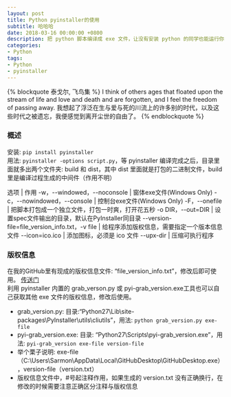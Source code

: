 ```yaml
---
layout: post
title: Python pyinstaller的使用
subtitle: 哈哈哈
date: 2018-03-16 00:00:00 +0800
description: 把 python 脚本编译成 exe 文件，让没有安装 python 的同学也能运行你的脚本
categories:
- Python
tags: 
- Python
- pyinstaller
---
```



{% blockquote 泰戈尔, 飞鸟集 %}
	I think of others ages that floated upon the stream of life and love and death and are forgotten, and I feel the freedom of passing away.
	我想起了浮泛在生与爱与死的川流上的许多别的时代，以及这些时代之被遗忘，我便感觉到离开尘世的自由了。
{% endblockquote %}

<!-- more -->

### 概述

安装: `pip install pyinstaller` <br>
用法: `pyinstaller -options script.py`，等 pyinstaller 编译完成之后，目录里面就多出两个文件夹: build 和 dist，其中 dist 里面就是打包的二进制文件，build 里是编译过程生成的中间件（作用不明）

选项 | 作用
-w，--windowed，--noconsole | 窗体exe文件(Windows Only)
-c，--nowindowed，--console | 控制台exe文件(Windows Only)
-F，--onefile | 把脚本打包成一个独立文件，打包一时爽，打开花五秒
-o DIR，--out=DIR | 设置spec文件输出的目录，默认在PyInstaller同目录
--version-file=file_version_info.txt，-v file | 给程序添加版权信息，需要指定一个版本信息文件
--icon=ico.ico | 添加图标，必须是 ico 文件
--upx-dir | 压缩可执行程序

### 版权信息

在我的GitHub里有现成的版权信息文件: “file_version_info.txt”，修改后即可使用。
<a href="https://github.com/moeext/Python-Demo/tree/master/Fuck%20RedSpider" target="_blank">传送门</a><br>
利用 pyinstaller 内置的 grab_verson.py 或 pyi-grab_version.exe工具也可以自己获取其他 exe 文件的版权信息，修改后使用。

+ grab_version.py: 目录:“Python27\Lib\site-packages\PyInstaller\utils\cliutils”，用法: ```python grab_version.py exe-file``` 
+ pyi-grab_version.exe: 目录: “Python27\Scripts\pyi-grab_version.exe”，用法: ```pyi-grab_version exe-file version-file``` 
+ 举个栗子说明: exe-file（C:\Users\Sarmon\AppData\Local\GitHubDesktop\GitHubDesktop.exe），version-file（version.txt）
+ 版权信息文件中，#号起注释作用，如果生成的 version.txt 没有正确换行，在修改的时候需要注意正确区分注释与版权信息
